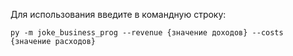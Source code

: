 Для использования введите в командную строку: 

`py -m joke_business_prog --revenue {значение доходов} --costs {значение расходов}`